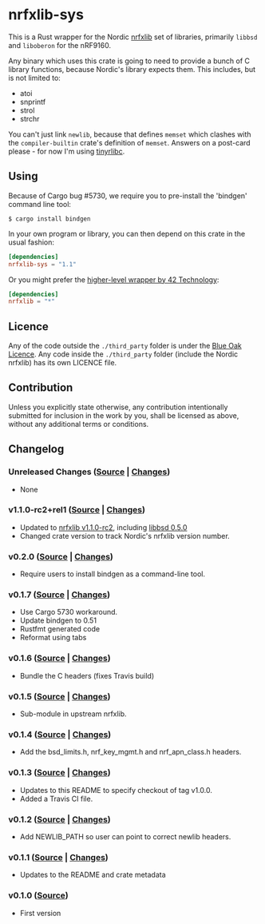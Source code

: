 # nrfxlib-sys

This is a Rust wrapper for the Nordic
[nrfxlib](https://github.com/NordicPlayground/nrfxlib) set of libraries,
primarily `libbsd` and `liboberon` for the nRF9160.

Any binary which uses this crate is going to need to provide a bunch of C
library functions, because Nordic's library expects them. This includes, but
is not limited to:

* atoi
* snprintf
* strol
* strchr

You can't just link `newlib`, because that defines `memset` which clashes with
the `compiler-builtin` crate's definition of `memset`. Answers on a post-card
please - for now I'm using
[tinyrlibc](https://github.com/thejpster/tinyrlibc).

## Using

Because of Cargo bug #5730, we require you to pre-install the 'bindgen' command line tool:

```console
$ cargo install bindgen
```

In your own program or library, you can then depend on this crate in the usual fashion:

```toml
[dependencies]
nrfxlib-sys = "1.1"
```

Or you might prefer the [higher-level wrapper by 42 Technology](https://crates.io/crates/nrfxlib):

```toml
[dependencies]
nrfxlib = "*"
```

## Licence

Any of the code outside the `./third_party` folder is under the [Blue Oak
Licence](./LICENCE.md). Any code inside the `./third_party` folder (include
the Nordic nrfxlib) has its own LICENCE file.

## Contribution

Unless you explicitly state otherwise, any contribution intentionally
submitted for inclusion in the work by you, shall be licensed as above,
without any additional terms or conditions.

## Changelog

### Unreleased Changes ([Source](https://github.com/thejpster/nrfxlib-sys/tree/master) | [Changes](https://github.com/thejpster/nrfxlib-sys/compare/v0.3.0...master))

* None

### v1.1.0-rc2+rel1 ([Source](https://github.com/thejpster/nrfxlib-sys/tree/v1.1.0-rc2%2Brel1) | [Changes](https://github.com/thejpster/nrfxlib-sys/compare/v0.2.0...v1.1.0-rc2%2Brel1))

* Updated to [nrfxlib v1.1.0-rc2](https://github.com/NordicPlayground/nrfxlib/tree/v1.1.0-rc2), including [libbsd 0.5.0](https://github.com/NordicPlayground/nrfxlib/blob/v1.1.0-rc2/bsdlib/CHANGELOG.rst)
* Changed crate version to track Nordic's nrfxlib version number.

### v0.2.0 ([Source](https://github.com/thejpster/nrfxlib-sys/tree/v0.2.0) | [Changes](https://github.com/thejpster/nrfxlib-sys/compare/v0.1.7...v0.2.0))

* Require users to install bindgen as a command-line tool.

### v0.1.7 ([Source](https://github.com/thejpster/nrfxlib-sys/tree/v0.1.7) | [Changes](https://github.com/thejpster/nrfxlib-sys/compare/v0.1.6...v0.1.7))

* Use Cargo 5730 workaround.
* Update bindgen to 0.51
* Rustfmt generated code
* Reformat using tabs

### v0.1.6 ([Source](https://github.com/thejpster/nrfxlib-sys/tree/v0.1.6) | [Changes](https://github.com/thejpster/nrfxlib-sys/compare/v0.1.5...v0.1.6))

* Bundle the C headers (fixes Travis build)

### v0.1.5 ([Source](https://github.com/thejpster/nrfxlib-sys/tree/v0.1.5) | [Changes](https://github.com/thejpster/nrfxlib-sys/compare/v0.1.4...v0.1.5))

* Sub-module in upstream nrfxlib.

### v0.1.4 ([Source](https://github.com/thejpster/nrfxlib-sys/tree/v0.1.4) | [Changes](https://github.com/thejpster/nrfxlib-sys/compare/v0.1.3...v0.1.4))

* Add the bsd_limits.h, nrf_key_mgmt.h and nrf_apn_class.h headers.

### v0.1.3 ([Source](https://github.com/thejpster/nrfxlib-sys/tree/v0.1.3) | [Changes](https://github.com/thejpster/nrfxlib-sys/compare/v0.1.2...v0.1.3))

* Updates to this README to specify checkout of tag v1.0.0.
* Added a Travis CI file.

### v0.1.2 ([Source](https://github.com/thejpster/nrfxlib-sys/tree/v0.1.2) | [Changes](https://github.com/thejpster/nrfxlib-sys/compare/v0.1.1...v0.1.2))

* Add NEWLIB_PATH so user can point to correct newlib headers.

### v0.1.1 ([Source](https://github.com/thejpster/nrfxlib-sys/tree/v0.1.1) | [Changes](https://github.com/thejpster/nrfxlib-sys/compare/v0.1.0...v0.1.1))

* Updates to the README and crate metadata

### v0.1.0 ([Source](https://github.com/thejpster/nrfxlib-sys/tree/v0.1.0))

* First version
